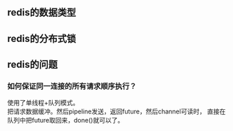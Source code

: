 ## redis的数据类型


## redis的分布式锁


## redis的问题




### 如何保证同一连接的所有请求顺序执行？      
使用了单线程+队列模式。        
把请求数据缓冲。然后pipeline发送，返回future，然后channel可读时，
直接在队列中把future取回来，done()就可以了。


